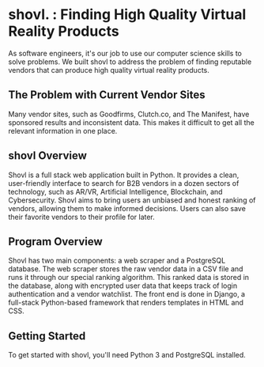 # shovl. : Finding High Quality Virtual Reality Products
As software engineers, it's our job to use our computer science skills to solve problems. We built shovl to address the problem of finding reputable vendors that can produce high quality virtual reality products.

## The Problem with Current Vendor Sites
Many vendor sites, such as Goodfirms, Clutch.co, and The Manifest, have sponsored results and inconsistent data. This makes it difficult to get all the relevant information in one place.

## shovl Overview
Shovl is a full stack web application built in Python. It provides a clean, user-friendly interface to search for B2B vendors in a dozen sectors of technology, such as AR/VR, Artificial Intelligence, Blockchain, and Cybersecurity. Shovl aims to bring users an unbiased and honest ranking of vendors, allowing them to make informed decisions. Users can also save their favorite vendors to their profile for later.

## Program Overview
Shovl has two main components: a web scraper and a PostgreSQL database. The web scraper stores the raw vendor data in a CSV file and runs it through our special ranking algorithm. This ranked data is stored in the database, along with encrypted user data that keeps track of login authentication and a vendor watchlist. The front end is done in Django, a full-stack Python-based framework that renders templates in HTML and CSS.

## Getting Started
To get started with shovl, you'll need Python 3 and PostgreSQL installed.
